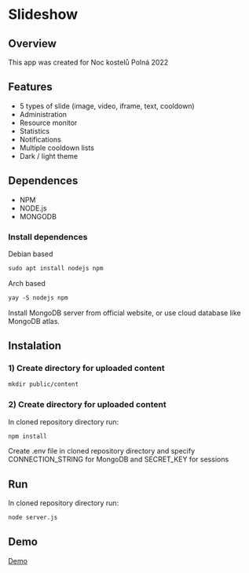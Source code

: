 # Slideshow

## Overview
This app was created for Noc kostelů Polná 2022

## Features
- 5 types of slide (image, video, iframe, text, cooldown)
- Administration
- Resource monitor
- Statistics
- Notifications
- Multiple cooldown lists
- Dark / light theme

## Dependences
- NPM
- NODE.js
- MONGODB

### Install dependences
Debian based
```markdown
sudo apt install nodejs npm
```
Arch based
```markdown
yay -S nodejs npm
```

Install MongoDB server from official website, or use cloud database like MongoDB atlas.

## Instalation

### 1) Create directory for uploaded content
```markdown
mkdir public/content
```

### 2) Create directory for uploaded content

In cloned repository directory run:
```markdown
npm install
```
Create .env file in cloned repository directory and specify CONNECTION_STRING for MongoDB and SECRET_KEY for sessions

## Run
In cloned repository directory run:
```markdown
node server.js
```


## Demo
<a href="http://slideshow.jktech.dev">Demo<a>